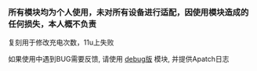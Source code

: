 ### 所有模块均为个人使用，未对所有设备进行适配，因使用模块造成的任何损失，本人概不负责

复刻用于修改充电次数，11u上失败

如果使用中遇到BUG需要反馈, 请使用 [debug版](https://github.com/lzghzr/APatch_kpm/releases/tag/1.0.0) 模块, 并提供Apatch日志
